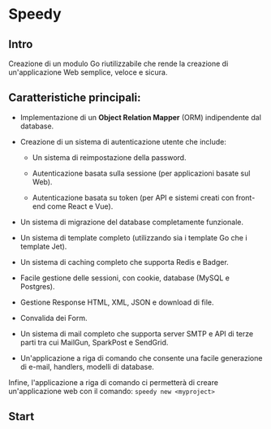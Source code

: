 # Speedy



## Intro

Creazione di un modulo Go riutilizzabile che rende la creazione di un'applicazione Web semplice, veloce e sicura.



## Caratteristiche principali:

- Implementazione di un **Object Relation Mapper** (ORM) indipendente dal database. 

- Creazione di un sistema di autenticazione utente che include: 

  - Un sistema di reimpostazione della password. 
  - Autenticazione basata sulla sessione (per applicazioni basate sul Web).

  - Autenticazione basata su token (per API e sistemi creati con front-end come React e Vue).

- Un sistema di migrazione del database completamente funzionale.

- Un sistema di template completo (utilizzando sia i template Go che i template Jet).

- Un sistema di caching completo che supporta Redis e Badger. 

- Facile gestione delle sessioni, con cookie, database (MySQL e Postgres). 

- Gestione Response HTML, XML, JSON e download di file. 

- Convalida dei Form. 

- Un sistema di mail completo che supporta server SMTP e API di terze parti tra cui MailGun, SparkPost e SendGrid.

- Un'applicazione a riga di comando che consente una facile generazione di e-mail, handlers, modelli di database. 



Infine, l'applicazione a riga di comando ci permetterà di creare un'applicazione web con il comando: `speedy new <myproject>`	 



## Start 
